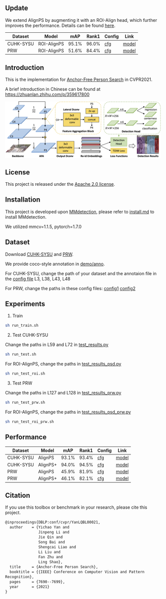 ## Update

We extend AlignPS by augmenting it with an ROI-Align head, which further improves the performance. Details can be found [here](https://arxiv.org/abs/2109.00211).


|Dataset|Model|mAP|Rank1| Config | Link |
|-----|-----|------|-----|------|-----|
|CUHK-SYSU|ROI-AlignPS| 95.1%|96.0%|[cfg](https://github.com/daodaofr/AlignPS/blob/master/configs/person_search/faster_rcnn_r50_caffe_c4_1x_cuhk_single_two_stage17_6_nae1.py)| [model](https://drive.google.com/file/d/18zgigxThemBDlTe1dS_XUj8ZpyKJGQ9I/view?usp=sharing)| 
|PRW|ROI-AlignPS|51.6%|84.4%|[cfg](https://github.com/daodaofr/AlignPS/blob/master/configs/person_search_prw/faster_rcnn_r50_caffe_c4_1x_cuhk_single_two_stage17_6_nae1_prw.py)| [model](https://drive.google.com/file/d/1D6_VChGDnGVK2gkmKFqCP4ShP4nK_sbT/view?usp=sharing)|



## Introduction

This is the implementation for [Anchor-Free Person Search](https://arxiv.org/abs/2103.11617) in CVPR2021.

A brief introduction in Chinese can be found at https://zhuanlan.zhihu.com/p/359617800

![demo image](demo/arch.jpg)


## License

This project is released under the [Apache 2.0 license](LICENSE).


## Installation

This project is developed upon [MMdetection](https://github.com/open-mmlab/mmdetection), please refer to [install.md](docs/install.md) to install MMdetection.

We utilized mmcv=1.1.5, pytorch=1.7.0


## Dataset

Download [CUHK-SYSU](https://github.com/ShuangLI59/person_search) and [PRW](https://github.com/liangzheng06/PRW-baseline).

We provide coco-style annotation in [demo/anno](demo/anno).

For CUHK-SYSU, change the path of your dataset and the annotaion file in the [config file](configs/_base_/datasets/cuhk_detection_1000.py) L3, L38, L43, L48

For PRW, change the paths in these config files: [config1](configs/fcos/prw_base_focal_labelnorm_sub_ldcn_fg15_wd1-3.py) [config2](configs/fcos/prw_dcn_base_focal_labelnorm_sub_ldcn_fg15_wd7-4.py)



## Experiments
  1. Train

   ```bash
   sh run_train.sh
   ```
  2. Test CUHK-SYSU

  Change the paths in L59 and L72 in [test_results.py](tools/test_results.py)

   ```bash
   sh run_test.sh
   ```
   
   For ROI-AlignPS, change the paths in [test_results_psd.py](tools/test_results_psd.py)
   
   ```bash
   sh run_test_roi.sh
   ```
   3. Test PRW

   Change the paths in L127 and L128 in [test_results_prw.py](tools/test_results_prw.py)

   ```bash
   sh run_test_prw.sh
   ```
   For ROI-AlignPS, change the paths in [test_results_psd_prw.py](tools/test_results_psd_prw.py)
   
   ```bash
   sh run_test_roi_prw.sh
   ```

## Performance

|Dataset|Model|mAP|Rank1| Config | Link |
|-----|-----|------|-----|------|-----|
|CUHK-SYSU|AlignPS| 93.1%|93.4%|[cfg](https://github.com/daodaofr/AlignPS/blob/master/configs/fcos/fcos_center-normbbox-centeronreg-giou_r50_caffe_fpn_gn-head_dcn_4x4_1x_cuhk_reid_1500_stage1_fpncat_dcn_epoch24_multiscale_focal_x4_bg-2_lconv3dcn_sub_triqueue_dcn0.py)| [model](https://drive.google.com/file/d/1WMvvxee15Enca_l9DYzCuOfP1f64zliy/view?usp=sharing)| 
|CUHK-SYSU|AlignPS+|94.0%|94.5%|[cfg](https://github.com/daodaofr/AlignPS/blob/master/configs/fcos/fcos_center-normbbox-centeronreg-giou_r50_caffe_fpn_gn-head_dcn_4x4_1x_cuhk_reid_1500_stage1_fpncat_dcn_epoch24_multiscale_focal_x4_bg-2_lconv3dcn_sub_triqueue.py)| [model](https://drive.google.com/file/d/12AuG37IPkhyrpHG_kqpUzzoDEEkXlgne/view?usp=sharing)| 
|PRW|AlignPS| 45.9%|81.9%|[cfg](https://github.com/daodaofr/AlignPS/blob/master/configs/fcos/prw_base_focal_labelnorm_sub_ldcn_fg15_wd1-3.py)| [model](https://drive.google.com/file/d/1QQNoYQTiO3FIiEpu0AtigGFIDf3wG2u5/view?usp=sharing)| 
|PRW|AlignPS+|46.1%|82.1%|[cfg](https://github.com/daodaofr/AlignPS/blob/master/configs/fcos/prw_dcn_base_focal_labelnorm_sub_ldcn_fg15_wd7-4.py)| [model](https://drive.google.com/file/d/1O02EBrHglE1x-zk88QLLdXF-x6yebwBp/view?usp=sharing)| 


## Citation

If you use this toolbox or benchmark in your research, please cite this project.

```
@inproceedings{DBLP:conf/cvpr/YanLQBL00021,
  author    = {Yichao Yan and
               Jinpeng Li and
               Jie Qin and
               Song Bai and
               Shengcai Liao and
               Li Liu and
               Fan Zhu and
               Ling Shao},
  title     = {Anchor-Free Person Search},
  booktitle = {{IEEE} Conference on Computer Vision and Pattern Recognition},
  pages     = {7690--7699},
  year      = {2021}
}
```

